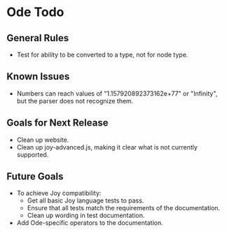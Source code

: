 Ode Todo
========

General Rules
-------------

* Test for ability to be converted to a type, not for node type.

Known Issues
------------

* Numbers can reach values of "1.157920892373162e+77" or "Infinity",
  but the parser does not recognize them.

Goals for Next Release
----------------------

* Clean up website.
* Clean up joy-advanced.js, making it clear what is not currently
  supported.

Future Goals
------------

* To achieve Joy compatibility:
  * Get all basic Joy language tests to pass.
  * Ensure that all tests match the requirements of the documentation.
  * Clean up wording in test documentation.
* Add Ode-specific operators to the documentation.